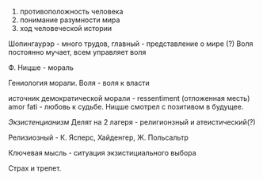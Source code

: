 1. противоположность человека 
2. понимание разумности мира
3. ход человеческой истории

Шопингаурэр - много трудов, главный - представление о мире (?)
Воля постоянно мучает, всем управляет воля

Ф. Ницше - мораль

Гениология морали. 
Воля - воля к власти

источник демократической морали - ressentiment (отложенная месть)
amor fati - любовь к судьбе.
Ницше смотрел с позитивом в будущее.

*Экзистенцианизм*
Делят на 2 лагеря - религионзный и атеистический(?)

Релизиозный - К. Ясперс, Хайденгер, Ж. Польсальтр

Ключевая мысль - ситуация экзистициального выбора

Страх и трепет.
